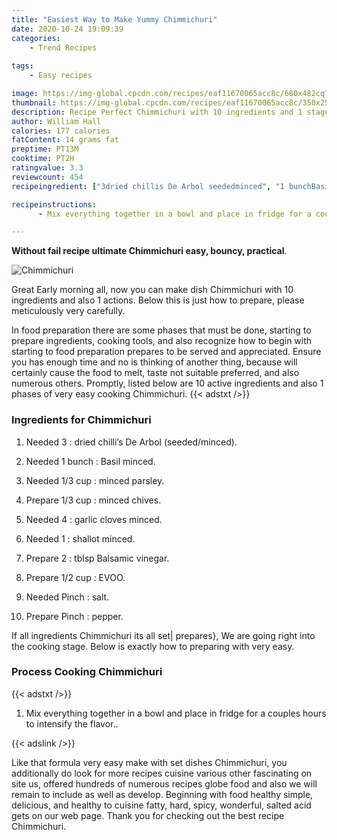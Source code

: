 ```yaml
---
title: "Easiest Way to Make Yummy Chimmichuri"
date: 2020-10-24 19:09:39
categories:
    - Trend Recipes
    
tags:
    - Easy recipes

image: https://img-global.cpcdn.com/recipes/eaf11670065acc8c/680x482cq70/chimmichuri-recipe-main-photo.jpg
thumbnail: https://img-global.cpcdn.com/recipes/eaf11670065acc8c/350x250cq70/chimmichuri-recipe-main-photo.jpg
description: Recipe Perfect Chimmichuri with 10 ingredients and 1 stages of easy cooking.
author: William Hall
calories: 177 calories
fatContent: 14 grams fat
preptime: PT13M
cooktime: PT2H
ratingvalue: 3.3
reviewcount: 454
recipeingredient: ["3dried chillis De Arbol seededminced", "1 bunchBasil minced", "1/3 cupminced parsley", "1/3 cupminced chives", "4garlic cloves minced", "1shallot minced", "2tblsp Balsamic vinegar", "1/2 cupEVOO", "Pinchsalt", "Pinchpepper"]

recipeinstructions: 
      - Mix everything together in a bowl and place in fridge for a couples hours to intensify the flavor

---
```




**Without fail recipe ultimate Chimmichuri easy, bouncy, practical**. 


![Chimmichuri](https://img-global.cpcdn.com/recipes/eaf11670065acc8c/680x482cq70/chimmichuri-recipe-main-photo.jpg "Chimmichuri")




Great Early morning all, now you can make dish Chimmichuri with 10 ingredients and also 1 actions. Below this is just how to prepare, please meticulously very carefully.

In food preparation there are some phases that must be done, starting to prepare ingredients, cooking tools, and also recognize how to begin with starting to food preparation prepares to be served and appreciated. Ensure you has enough time and no is thinking of another thing, because will certainly cause the food to melt, taste not suitable preferred, and also numerous others. Promptly, listed below are 10 active ingredients and also 1 phases of very easy cooking Chimmichuri.
{{< adstxt />}}

### Ingredients for Chimmichuri


1. Needed 3 : dried chilli’s De Arbol (seeded/minced).

1. Needed 1 bunch : Basil minced.

1. Needed 1/3 cup : minced parsley.

1. Prepare 1/3 cup : minced chives.

1. Needed 4 : garlic cloves minced.

1. Needed 1 : shallot minced.

1. Prepare 2 : tblsp Balsamic vinegar.

1. Prepare 1/2 cup : EVOO.

1. Needed Pinch : salt.

1. Prepare Pinch : pepper.



If all ingredients Chimmichuri its all set| prepares}, We are going right into the cooking stage. Below is exactly how to preparing with very easy.

### Process Cooking Chimmichuri

{{< adstxt />}}


1. Mix everything together in a bowl and place in fridge for a couples hours to intensify the flavor..





{{< adslink />}}

Like that formula very easy make with set dishes Chimmichuri, you additionally do look for more recipes cuisine various other fascinating on site us, offered hundreds of numerous recipes globe food and also we will remain to include as well as develop. Beginning with food healthy simple, delicious, and healthy to cuisine fatty, hard, spicy, wonderful, salted acid gets on our web page. Thank you for checking out the best recipe Chimmichuri.
